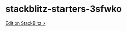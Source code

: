 # stackblitz-starters-3sfwko

[Edit on StackBlitz ⚡️](https://stackblitz.com/edit/stackblitz-starters-3sfwko)